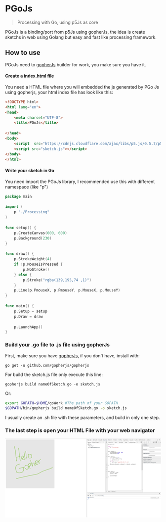 # PGoJs


> Processing with Go, using p5Js as core


PGoJs is a binding/port from p5Js using gopherJs, the idea is create sketchs in web using Golang but easy and fast like processing framework.

## How to use

PGoJs need to [gopherJs](https://github.com/gopherjs/gopherjs) builder for work, you make sure you have it.

#### Create a index.html file
You need a HTML file where you will embedded the js generated by PGo Js using gopherjs, your html index file has look like this:
```html
<!DOCTYPE html>
<html lang="en">
<head>
    <meta charset="UTF-8">
    <title>PGoJs</title>

</head>
<body>
    <script  src="https://cdnjs.cloudflare.com/ajax/libs/p5.js/0.5.7/p5.js"></script>
    <script src="sketch.js"></script>
</body>
</html>
```

#### Write your sketch in Go
You need import the PGoJs library, I recommended use this with different namespace (like "p")
```go
package main

import (
	p "./Processing"
)

func setup() {
	p.CreateCanvas(600, 600)
	p.Background(230)
}

func draw() {
	p.StrokeWeight(4)
	if !p.MouseIsPressed {
		p.NoStroke()
	} else {
		p.Stroke("rgba(139,195,74 ,1)")
	}
	p.Line(p.PmouseX, p.PmouseY, p.MouseX, p.MouseY)
}

func main() {
	p.Setup = setup
	p.Draw = draw

	p.LaunchApp()
}
```

### Build your .go file to .js file using gopherJs
First, make sure you have [gopherJs](https://github.com/gopherjs/gopherjs), if you don't have, install with:
```
go get -u github.com/gopherjs/gopherjs
```
For build the sketch.js file only execute this line:
```
gopherjs build nameOfSketch.go -o sketch.js
```
Or:
```bash
export GOPATH=$HOME/goWork #The path of your GOPATH
$GOPATH/bin/gopherjs build nameOfSketch.go -o sketch.js
```
I usually create an .sh file with these parameters, and build in only one step.

### The last step is open your HTML File with your web navigator
![Sketch writing in golang](/PGoJs.png)